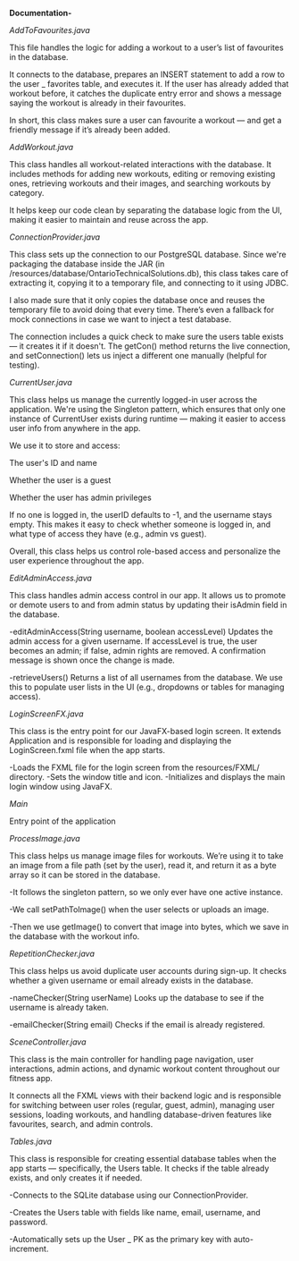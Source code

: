**Documentation-**

_AddToFavourites.java_

This file handles the logic for adding a workout to a user’s list of favourites in the database.

It connects to the database, prepares an INSERT statement to add a row to the user _ favorites table, and executes it. If the user has already added that workout before, it catches the duplicate entry error and shows a message saying the workout is already in their favourites.

In short, this class makes sure a user can favourite a workout — and get a friendly message if it’s already been added.

_AddWorkout.java_

This class handles all workout-related interactions with the database. It includes methods for adding new workouts, editing or removing existing ones, retrieving workouts and their images, and searching workouts by category.

It helps keep our code clean by separating the database logic from the UI, making it easier to maintain and reuse across the app.

_ConnectionProvider.java_

This class sets up the connection to our PostgreSQL database. Since we're packaging the database inside the JAR (in /resources/database/OntarioTechnicalSolutions.db), this class takes care of extracting it, copying it to a temporary file, and connecting to it using JDBC.

I also made sure that it only copies the database once and reuses the temporary file to avoid doing that every time. There’s even a fallback for mock connections in case we want to inject a test database.

The connection includes a quick check to make sure the users table exists — it creates it if it doesn't. The getCon() method returns the live connection, and setConnection() lets us inject a different one manually (helpful for testing).

_CurrentUser.java_

This class helps us manage the currently logged-in user across the application. We're using the Singleton pattern, which ensures that only one instance of CurrentUser exists during runtime — making it easier to access user info from anywhere in the app.

We use it to store and access:

The user's ID and name

Whether the user is a guest

Whether the user has admin privileges

If no one is logged in, the userID defaults to -1, and the username stays empty. This makes it easy to check whether someone is logged in, and what type of access they have (e.g., admin vs guest).

Overall, this class helps us control role-based access and personalize the user experience throughout the app.


_EditAdminAccess.java_

This class handles admin access control in our app. It allows us to promote or demote users to and from admin status by updating their isAdmin field in the database.

-editAdminAccess(String username, boolean accessLevel)
Updates the admin access for a given username. If accessLevel is true, the user becomes an admin; if false, admin rights are removed.
A confirmation message is shown once the change is made.

-retrieveUsers()
Returns a list of all usernames from the database. We use this to populate user lists in the UI (e.g., dropdowns or tables for managing access).

_LoginScreenFX.java_

This class is the entry point for our JavaFX-based login screen. It extends Application and is responsible for loading and displaying the LoginScreen.fxml file when the app starts.

-Loads the FXML file for the login screen from the resources/FXML/ directory.
-Sets the window title and icon.
-Initializes and displays the main login window using JavaFX.

_Main_

Entry point of the application

_ProcessImage.java_

This class helps us manage image files for workouts. We’re using it to take an image from a file path (set by the user), read it, and return it as a byte array so it can be stored in the database.

-It follows the singleton pattern, so we only ever have one active instance.

-We call setPathToImage() when the user selects or uploads an image.

-Then we use getImage() to convert that image into bytes, which we save in the database with the workout info.

_RepetitionChecker.java_

This class helps us avoid duplicate user accounts during sign-up. It checks whether a given username or email already exists in the database.

-nameChecker(String userName)
Looks up the database to see if the username is already taken.

-emailChecker(String email)
Checks if the email is already registered.

_SceneController.java_

This class is the main controller for handling page navigation, user interactions, admin actions, and dynamic workout content throughout our fitness app.

It connects all the FXML views with their backend logic and is responsible for switching between user roles (regular, guest, admin), managing user sessions, loading workouts, and handling database-driven features like favourites, search, and admin controls.

_Tables.java_


This class is responsible for creating essential database tables when the app starts — specifically, the Users table. It checks if the table already exists, and only creates it if needed.

-Connects to the SQLite database using our ConnectionProvider.

-Creates the Users table with fields like name, email, username, and password.

-Automatically sets up the User _ PK as the primary key with auto-increment.